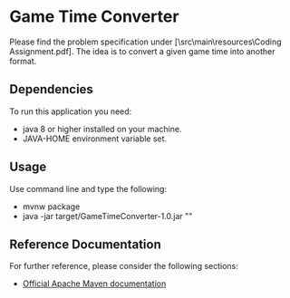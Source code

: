 # Game Time Converter
Please find the problem specification under [\src\main\resources\Coding Assignment.pdf].
The idea is to convert a given game time into another format.

## Dependencies
To run this application you need:
* java 8 or higher installed on your machine.
* JAVA-HOME environment variable set.

## Usage
Use command line and type the following:
* mvnw package
* java -jar target/GameTimeConverter-1.0.jar "<your-game-time>"

## Reference Documentation
For further reference, please consider the following sections:
* [Official Apache Maven documentation](https://maven.apache.org/guides/index.html)